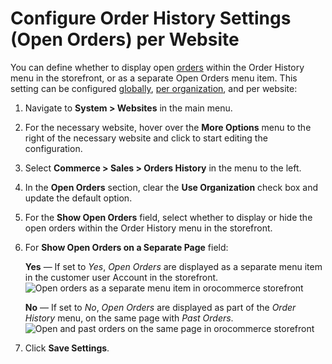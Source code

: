 <a id="website-commerce-configuration-sales-order-history"></a>

# Configure Order History Settings (Open Orders) per Website

You can define whether to display open [orders](../../../../../../glossary.md#term-Order) within the Order History menu in the storefront, or as a separate Open Orders menu item. This setting can be configured [globally](../../../../configuration/commerce/sales/open-orders.md#configuration-guide-commerce-configuration-sales-order-history), [per organization](../../../../user-management/organizations/org-configuration/commerce/sales/organization-orders-history.md#organization-commerce-configuration-sales-order-history), and per website:

1. Navigate to **System > Websites** in the main menu.
2. For the necessary website, hover over the <i class="fa fa-ellipsis-h fa-lg" aria-hidden="true"></i> **More Options** menu to the right of the necessary website and click <i class="fas fa-cog" aria-hidden="true"></i> to start editing the configuration.
3. Select **Commerce > Sales > Orders History** in the menu to the left.
4. In the **Open Orders** section, clear the **Use Organization** check box and update the default option.
5. For the **Show Open Orders** field, select whether to display or hide the open orders within the Order History menu in the storefront.
6. For **Show Open Orders on a Separate Page** field:

   **Yes** — If set to *Yes*, *Open Orders* are displayed as a separate menu item in the customer user Account in the storefront.
   ![Open orders as a separate menu item in orocommerce storefront](user/img/system/config_commerce/sales/open_orders_separately.png)

   **No** — If set to *No*, *Open Orders* are displayed as part of the *Order History* menu, on the same page with *Past Orders*.
   ![Open and past orders on the same page in orocommerce storefront](user/img/system/config_commerce/sales/open_orders_with_past_orders.png)
7. Click **Save Settings**.

<!-- fa-bars = fa-navicon -->
<!-- Ic Tiles is used as Set As Default in saved views, and as tiles in display layout options -->
<!-- IcPencil refers to Rename in Commerce and Inline Editing in CRM -->
<!-- Check mark in the square. -->
<!-- SortDesc is also used as drop-down arrow -->
